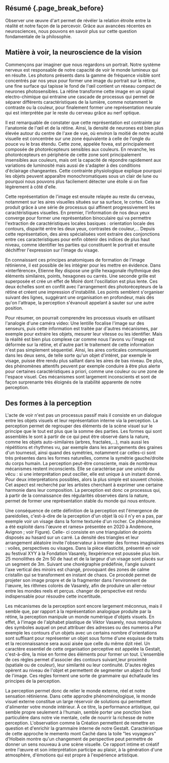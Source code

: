## Résumé {.page_break_before}

Observer une œuvre d'art permet de révéler la relation étroite entre la réalité et notre façon de la percevoir. Grâce aux avancées récentes en neurosciences, nous pouvons en savoir plus sur cette question fondamentale de la philosophie.

## Matière à voir, la neuroscience de la vision

Commençons par imaginer que nous regardons un portrait. Notre système nerveux est responsable de notre capacité de voir le monde lumineux qui en résulte. Les photons présents dans la gamme de fréquence visible sont concentrés par nos yeux pour former une image du portrait sur la rétine, une fine surface qui tapisse le fond de l'œil contient un réseau compact de neurones photosensibles. La rétine transforme cette image en un signal electro-chimique qui entraine une cascade de processus qui permet de séparer différents caractéristiques de la lumière, comme notamment le contraste ou la couleur, pour finalement former une représentation neurale qui est interprétée par le reste du cerveau grâce au nerf optique.

Il est remarquable de constater que cette représentation est contrainte par l'anatomie de l'œil et de la rétine. Ainsi, la densité de neurones est bien plus élevée autour du centre de l'axe de vue, où environ la moitié de notre acuité visuelle est concentrée sur une zone équivalente à celle de l'ongle du pouce vu le bras étendu. Cette zone, appelée fovea, est principalement composée de photorécepteurs sensibles aux couleurs. En revanche, les photorécepteurs en périphérie de cette zone sont principalement insensibles aux couleurs, mais ont la capacité de répondre rapidement aux variations de luminosité mais aussi de s'adapter à des conditions d'éclairage changeantes. Cette contrainte physiologique explique pourquoi les objets peuvent apparaître monochromatiques sous un clair de lune ou pourquoi nous pouvons plus facilement détecter une étoile si on fixe légèrement à côté d'elle. 

Cette représentation de l'image est ensuite relayée au reste du cerveau, notamment sur les aires visuelles situées sur sa surface, le cortex. Cela se produit grâce à une série de processus qui affinent progressivement les caractéristiques visuelles. En premier, l'information de nos deux yeux converge pour former une représentation binoculaire qui va permettre l'extraction de caractéristiques locales basiques : orientation locale des contours, disparité entre les deux yeux, contrastes de couleur,... Depuis cette représentation, des aires spécialisées vont extraire des conjonctions entre ces caracteristiques pour enfin obtenir des indices de plus haut niveau, comme identifier les parties qui constituent le portrait et ensuite déchiffrer l'expression sur l'image du visage.

En connaissant ces principes anatomiques de formation de l'image rétinienne, il est possible de les intégrer pour les mettre en évidence. Dans «interférence», Etienne Rey dispose une grille hexagonale rhythmique des éléments similaires, points, hexagones ou carrés. Une seconde grille est superposée et crée un effet de Moiré dont l'oscillation est plus lente. Ces deux échelles sont en conflit avec l'arrangement des photorécepteurs de la rétine et créent une impression d'instabilité. Les points semblent s'organiser suivant des lignes, suggérant une organisation en profondeur, mais dès qu'on l'attrape, la perception s'évanouit appelant à sauter sur une autre position.

Pour résumer, on pourrait comprendre les processus visuels en utilisant l'analogie d'une caméra video: Une lentille focalise l'image sur des senseurs, puis cette information est traitée par d'autres mécanismes, par exemple pour extraire les objets, mesurer leur vitesse ou les identifier. Mais la réalité est bien plus complexe car comme nous l'avons vu l'image est déformée sur la rétine, et d'autre part le traitement de cette information n'est pas simplement séquentiel. Ainsi, les aires corticales communiquent dans les deux sens, de telle sorte qu'un objet d'intéret, par exemple le visage, puisse être rendu plus saillant dans les aires de bas niveau. De plus, des phénomènes attentifs peuvent par exemple conduire à être plus alerte pour certaines caractéristiques a priori, comme une couleur ou une zone de l'espace visuel. Ces mécanismes sont largement inconscients et sont de façon surprenante très éloignés de la stabilité apparente de notre perception.

<!-- machines stroboscopiques de Duchamp -->

## Des formes à la perception

L'acte de voir n'est pas un processus passif mais il consiste en un dialogue entre les objets visuels et leur représentation interne via la perception. La perception permet de regrouper des éléments de la scène visuel sur le principe que le tout est plus que la somme des parties. Les formes qui sont assemblés le sont à partir de ce qui peut être observé dans la nature, comme les objets auto-similaires (arbres, fractales,...), mais aussi les répétitions et rhythmes vu, par exemple dans les arrangements des graines d'un tournesol, ainsi quand des symétries, notamment car celles-ci sont très présentes dans les formes naturelles, comme la symétrie gauche/droite du corps humain. La perception peut-être consciente, mais de nombreux mécanismes restent inconscients. Elle se caractérise par une unicité du vêcu : si une interprétation peut osciller, elle est unique à un instant donné. Pour deux interprétations possibles, alors la plus simple est souvent choisie. Cet aspect est recherché par les artistes cherchant à exprimer une certaine harmonie dans leur composition. La perception est donc ce processus qui, à partir de la connaissance des régularités observées dans la nature, permet de former une représentation stable du monde qui nous entoure.

Une conséquence de cette définition de la perception est l'émergence de pareidolies, c'est-à-dire de la perception d'un objet là où il n'y en a pas, par exemple voir un visage dans la forme texturée d'un rocher. Ce phénomène a été exploité dans l'œuvre et rames» présentée en 2020 à Andémone, Avignon ; voir Figure). Celle- ci consiste en une triangulation de points disposés au hasard sur un carré. La densité des triangles et leur arrangement aléatoire invite l'observateur à inventer des formes imaginaires : voiles, perspectives ou visages. Dans la pièce élasticité, présenté en voir au festival XYY à la Fondation Vasarely, llexpérience est poussée plus loin. 25 monolithes de 2m 50 de haut et de la largeur d'un visage sont placés sur un segment de 3m. Suivant une chorégraphie prédéfinie, l'angle suivant l'axe vertical des miroirs est changé, provoquant des zones de calme cristallin qui se transforment en instant de chaos. Ce procédé permet de projeter son image propre et de la fragmenter dans l'environnent de l'œuvre, les rithmes colorés de Vasarely, afin de produire un aller-retour entre les mondes reels et perçus. changer de perspective est rendu indispensable pour résoudre cette incertitude. 

Les mécanismes de la perception sont encore largement méconnus, mais il semble que, par rapport à la représentation analogique produite par la rétine, la perception manipule un monde numérique d'objets visuels. En effet, à l'image de l'alphabet plastique de Viktor Vasarely, nous manipulons des symboles auquel on peut attribuer des adresses ou des numeros a Par exemple les contours d'un objets avec un certains nombre d'orientations sont suffisant pour représenter un objet sous forme d'une esquisse de traits et la reconnaissance sera aussi aisée que celle du même dzit réel. Un caractère essentiel de cette organisation perceptive est appelée la Gestalt, c'est-à-dire, la mise en forme des éléments pour former un tout. L'ensemble de ces règles permet d'associer des contours suivant,leur proximité (spatiale ou de couleur), leur similarité ou leur continuité. D'autes règles opèrent au niveau de l'objet et permettent de segmenter un abject du fond de l'image. Ces règles forment une sorte de grammaire qui échafaude les principes de la perception.

La perception permet donc de relier le monde externe, réel et notre sensation rétinienne. Dans cette approdre phénoménologique, le monde visuel externe constitue un large réservoir de solutions qui permettent d'alimenter votre monde intérieur. À ce titre, la performance artistique, qui semble propre seulement à l'humain, semble porter une ponction bien particulière dans notre vie mentale, celle de nourrir la richesse de notre perception. L'observation comme la Création permettent de remettre en question et d'enrichir la grammaire interne de notre Gestalt. Caractéristique de cette approche le memento mont Caché dans la toile "les voyageurs" d'Holbein montre qu'un changement de perspective peut permettre de donner un sens nouveau à une scène visuelle. Ce rapport intime et créatif entre l'œuvre et son interprétation participe au plaisir, à la génération d'une atmosphère, d'émotions qui est propre à l'expérience artistique.
